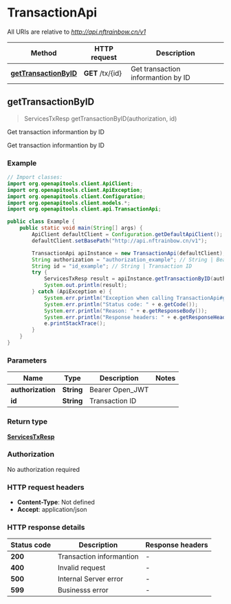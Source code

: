 # TransactionApi

All URIs are relative to *http://api.nftrainbow.cn/v1*

| Method | HTTP request | Description |
|------------- | ------------- | -------------|
| [**getTransactionByID**](TransactionApi.md#getTransactionByID) | **GET** /tx/{id} | Get transaction informantion by ID |



## getTransactionByID

> ServicesTxResp getTransactionByID(authorization, id)

Get transaction informantion by ID

Get transaction informantion by ID

### Example

```java
// Import classes:
import org.openapitools.client.ApiClient;
import org.openapitools.client.ApiException;
import org.openapitools.client.Configuration;
import org.openapitools.client.models.*;
import org.openapitools.client.api.TransactionApi;

public class Example {
    public static void main(String[] args) {
        ApiClient defaultClient = Configuration.getDefaultApiClient();
        defaultClient.setBasePath("http://api.nftrainbow.cn/v1");

        TransactionApi apiInstance = new TransactionApi(defaultClient);
        String authorization = "authorization_example"; // String | Bearer Open_JWT
        String id = "id_example"; // String | Transaction ID
        try {
            ServicesTxResp result = apiInstance.getTransactionByID(authorization, id);
            System.out.println(result);
        } catch (ApiException e) {
            System.err.println("Exception when calling TransactionApi#getTransactionByID");
            System.err.println("Status code: " + e.getCode());
            System.err.println("Reason: " + e.getResponseBody());
            System.err.println("Response headers: " + e.getResponseHeaders());
            e.printStackTrace();
        }
    }
}
```

### Parameters


| Name | Type | Description  | Notes |
|------------- | ------------- | ------------- | -------------|
| **authorization** | **String**| Bearer Open_JWT | |
| **id** | **String**| Transaction ID | |

### Return type

[**ServicesTxResp**](ServicesTxResp.md)

### Authorization

No authorization required

### HTTP request headers

- **Content-Type**: Not defined
- **Accept**: application/json


### HTTP response details
| Status code | Description | Response headers |
|-------------|-------------|------------------|
| **200** | Transaction informantion |  -  |
| **400** | Invalid request |  -  |
| **500** | Internal Server error |  -  |
| **599** | Businesss error |  -  |

